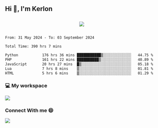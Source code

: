 ## Hi 👋, I'm Kerlon

<p align="center" style="margin: 30px;">
 
 <img src="https://skillicons.dev/icons?i=html,css,bootstrap,js,nodejs,jquery,python,flask,php,mysql,lua,sqlite,firebase">


</p>
<!--START_SECTION:waka-->

```txt
From: 31 May 2024 - To: 03 September 2024

Total Time: 390 hrs 7 mins

Python           176 hrs 36 mins ███████████▒░░░░░░░░░░░░░   44.75 %
PHP              161 hrs 22 mins ██████████▒░░░░░░░░░░░░░░   40.89 %
JavaScript       20 hrs 27 mins  █▒░░░░░░░░░░░░░░░░░░░░░░░   05.18 %
Lua              7 hrs 8 mins    ▒░░░░░░░░░░░░░░░░░░░░░░░░   01.81 %
HTML             5 hrs 6 mins    ▒░░░░░░░░░░░░░░░░░░░░░░░░   01.29 %
```

<!--END_SECTION:waka-->


<p align="center">
 <h3>💻 My workspace</h3>
    <img src="https://skillicons.dev/icons?i=mint" />
</p>

<p align="center">
 <h3>Connect With me 😄</h3> 
    <a href="https://www.linkedin.com/in/kerlon-fernandes"><img src="https://skillicons.dev/icons?i=linkedin" />
  </a>
</p>



